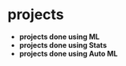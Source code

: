 # projects
- __projects done using ML__
- __projects done using Stats__
- __projects done using Auto ML__
